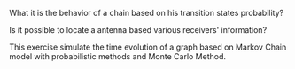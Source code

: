 What it is the behavior of a chain based on his transition states probability?

Is it possible to locate a antenna based various receivers' information?

This exercise simulate the time evolution of a graph based on Markov Chain model with probabilistic methods and Monte Carlo Method.
